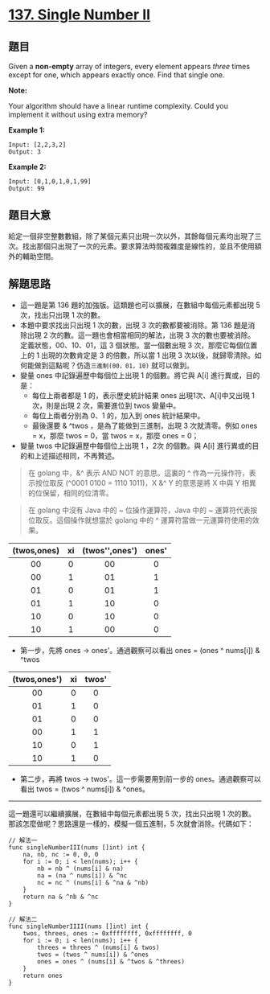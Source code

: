 # [137. Single Number II](https://leetcode.com/problems/single-number-ii/)


## 題目

Given a **non-empty** array of integers, every element appears *three* times except for one, which appears exactly once. Find that single one.

**Note:**

Your algorithm should have a linear runtime complexity. Could you implement it without using extra memory?

**Example 1:**

    Input: [2,2,3,2]
    Output: 3

**Example 2:**

    Input: [0,1,0,1,0,1,99]
    Output: 99


## 題目大意

給定一個非空整數數組，除了某個元素只出現一次以外，其餘每個元素均出現了三次。找出那個只出現了一次的元素。要求算法時間複雜度是線性的，並且不使用額外的輔助空間。




## 解題思路

- 這一題是第 136 題的加強版。這類題也可以擴展，在數組中每個元素都出現 5 次，找出只出現 1 次的數。
- 本題中要求找出只出現 1 次的數，出現 3 次的數都要被消除。第 136 題是消除出現 2 次的數。這一題也會相當相同的解法，出現 3 次的數也要被消除。定義狀態，00、10、01，這 3 個狀態。當一個數出現 3 次，那麼它每個位置上的 1 出現的次數肯定是 3 的倍數，所以當 1 出現 3 次以後，就歸零清除。如何能做到這點呢？仿造`三進制(00，01，10)` 就可以做到。
- 變量  ones 中記錄遍歷中每個位上出現 1 的個數。將它與 A[i] 進行異或，目的是：
    - 每位上兩者都是 1 的，表示歷史統計結果 ones 出現1次、A[i]中又出現 1 次，則是出現 2 次，需要進位到 twos 變量中。
    - 每位上兩者分別為 0、1 的，加入到 ones 統計結果中。
    - 最後還要 & ^twos ，是為了能做到三進制，出現 3 次就清零。例如 ones = x，那麼 twos = 0，當 twos = x，那麼 ones = 0；
- 變量 twos 中記錄遍歷中每個位上出現 1 ，2次 的個數。與 A[i] 進行異或的目的和上述描述相同，不再贅述。

> 在 golang 中，&^ 表示 AND NOT 的意思。這裏的 ^ 作為一元操作符，表示按位取反 (^0001 0100 = 1110 1011)，X &^ Y 的意思是將 X 中與 Y 相異的位保留，相同的位清零。

> 在 golang 中沒有 Java 中的 ~ 位操作運算符，Java 中的 ~ 運算符代表按位取反。這個操作就想當於 golang 中的 ^ 運算符當做一元運算符使用的效果。

|(twos,ones)|xi|(twos'',ones')|ones'|
|:----:|:----:|:----:|:----:|
|00|0|00|0|
|00|1|01|1|
|01|0|01|1|
|01|1|10|0|
|10|0|10|0|
|10|1|00|0|

- 第一步，先將 ones -> ones'。通過觀察可以看出 ones = (ones ^ nums[i]) & ^twos

|(twos,ones')|xi|twos'|
|:----:|:----:|:----:|
|00|0|0|
|01|1|0|
|01|0|0|
|00|1|1|
|10|0|1|
|10|1|0|


- 第二步，再將 twos -> twos'。這一步需要用到前一步的 ones。通過觀察可以看出 twos = (twos ^ nums[i]) & ^ones。

--------------------------

這一題還可以繼續擴展，在數組中每個元素都出現 5 次，找出只出現 1 次的數。那該怎麼做呢？思路還是一樣的，模擬一個五進制，5 次就會消除。代碼如下：

    // 解法一
    func singleNumberIII(nums []int) int {
    	na, nb, nc := 0, 0, 0
    	for i := 0; i < len(nums); i++ {
    		nb = nb ^ (nums[i] & na)
    		na = (na ^ nums[i]) & ^nc
    		nc = nc ^ (nums[i] & ^na & ^nb)
    	}
    	return na & ^nb & ^nc
    }
    
    // 解法二
    func singleNumberIIII(nums []int) int {
    	twos, threes, ones := 0xffffffff, 0xffffffff, 0
    	for i := 0; i < len(nums); i++ {
    		threes = threes ^ (nums[i] & twos)
    		twos = (twos ^ nums[i]) & ^ones
    		ones = ones ^ (nums[i] & ^twos & ^threes)
    	}
    	return ones
    }
